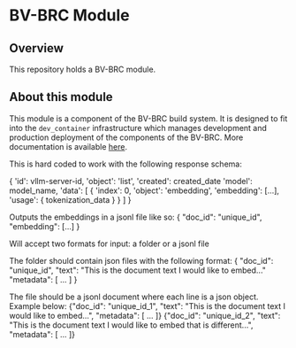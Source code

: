 # BV-BRC Module

## Overview

This repository holds a BV-BRC module.

## About this module

This module is a component of the BV-BRC build system. It is designed to fit into the
`dev_container` infrastructure which manages development and production deployment of
the components of the BV-BRC. More documentation is available [here](https://github.com/BV-BRC/dev_container/tree/master/README.md).

This is hard coded to work with the following response schema:

{
    'id': vllm-server-id,
    'object': 'list',
    'created': created_date
    'model': model_name,
    'data': [
        {
            'index': 0,
            'object': 'embedding',
            'embedding': [...],
            'usage': { tokenization_data }
        }
    ]
}

Outputs the embeddings in a jsonl file like so:
{
    "doc_id": "unique_id",
    "embedding": [...]
}

Will accept two formats for input: a folder or a jsonl file

The folder should contain json files with the following format:
{
    "doc_id": "unique_id",
    "text": "This is the document text I would like to embed..."
    "metadata": [
        ...
    ]
}

The file should be a jsonl document where each line is a json object. Example below:
{"doc_id": "unique_id_1", "text": "This is the document text I would like to embed...", "metadata": [ ... ]}
{"doc_id": "unique_id_2", "text": "This is the document text I would like to embed that is different...", "metadata": [ ... ]}
